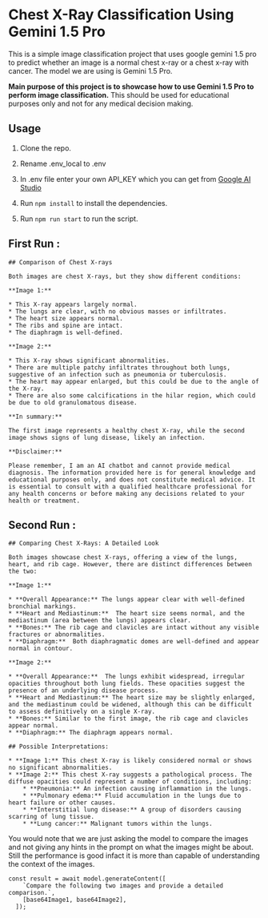 # Chest X-Ray Classification Using Gemini 1.5 Pro

This is a simple image classification project that uses google gemini 1.5 pro to predict whether an image is a normal chest x-ray or a chest x-ray with cancer. The model we are using is Gemini 1.5 Pro.

**Main purpose of this project is to showcase how to use Gemini 1.5 Pro to perform image classification.** This should be used for educational purposes only and not for any medical decision making.

## Usage

1. Clone the repo.
2. Rename .env_local to .env
3. In .env file enter your own API_KEY which you can get from [Google AI Studio](https://aistudio.google.com/app/apikey)

4. Run `npm install` to install the dependencies.
5. Run `npm run start` to run the script.

## First Run :

```
## Comparison of Chest X-rays

Both images are chest X-rays, but they show different conditions:

**Image 1:**

* This X-ray appears largely normal.
* The lungs are clear, with no obvious masses or infiltrates.
* The heart size appears normal.
* The ribs and spine are intact.
* The diaphragm is well-defined.

**Image 2:**

* This X-ray shows significant abnormalities.
* There are multiple patchy infiltrates throughout both lungs, suggestive of an infection such as pneumonia or tuberculosis.
* The heart may appear enlarged, but this could be due to the angle of the X-ray.
* There are also some calcifications in the hilar region, which could be due to old granulomatous disease.

**In summary:**

The first image represents a healthy chest X-ray, while the second image shows signs of lung disease, likely an infection.

**Disclaimer:**

Please remember, I am an AI chatbot and cannot provide medical diagnosis. The information provided here is for general knowledge and educational purposes only, and does not constitute medical advice. It is essential to consult with a qualified healthcare professional for any health concerns or before making any decisions related to your health or treatment.
```

## Second Run :

```
## Comparing Chest X-Rays: A Detailed Look

Both images showcase chest X-rays, offering a view of the lungs, heart, and rib cage. However, there are distinct differences between the two:

**Image 1:**

* **Overall Appearance:** The lungs appear clear with well-defined bronchial markings.
* **Heart and Mediastinum:**  The heart size seems normal, and the mediastinum (area between the lungs) appears clear.
* **Bones:** The rib cage and clavicles are intact without any visible fractures or abnormalities.
* **Diaphragm:**  Both diaphragmatic domes are well-defined and appear normal in contour.

**Image 2:**

* **Overall Appearance:**  The lungs exhibit widespread, irregular opacities throughout both lung fields. These opacities suggest the presence of an underlying disease process.
* **Heart and Mediastinum:** The heart size may be slightly enlarged, and the mediastinum could be widened, although this can be difficult to assess definitively on a single X-ray.
* **Bones:** Similar to the first image, the rib cage and clavicles appear normal.
* **Diaphragm:** The diaphragm appears normal.

## Possible Interpretations:

* **Image 1:** This chest X-ray is likely considered normal or shows no significant abnormalities.
* **Image 2:** This chest X-ray suggests a pathological process. The diffuse opacities could represent a number of conditions, including:
    * **Pneumonia:** An infection causing inflammation in the lungs.
    * **Pulmonary edema:** Fluid accumulation in the lungs due to heart failure or other causes.
    * **Interstitial lung disease:** A group of disorders causing scarring of lung tissue.
    * **Lung cancer:** Malignant tumors within the lungs.

```

You would note that we are just asking the model to compare the images and not giving any hints in the prompt on what the images might be about. Still the performance is good infact it is more than capable of understanding the context of the images.

```
const result = await model.generateContent([
    `Compare the following two images and provide a detailed comparison.`,
    [base64Image1, base64Image2],
  ]);
```
